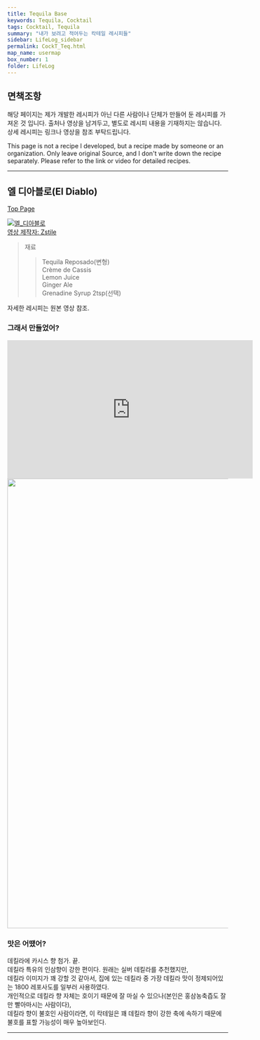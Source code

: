 ```yaml
---
title: Tequila Base
keywords: Tequila, Cocktail
tags: Cocktail, Tequila
summary: "내가 보려고 적어두는 칵테일 레시피들"
sidebar: LifeLog_sidebar
permalink: CockT_Teq.html
map_name: usermap
box_number: 1
folder: LifeLog
---
```


## 면책조항

해당 페이지는 제가 개발한 레시피가 아닌 다른 사람이나 단체가 만들어 둔 레시피를 가져온 것 입니다. 출처나 영상을 남겨두고, 별도로 레시피 내용을 기재하지는 않습니다. 상세 레시피는 링크나 영상을 참조 부탁드립니다.

This page is not a recipe I developed, but a recipe made by someone or an organization. Only leave original Source, and I don't write down the recipe separately. Please refer to the link or video for detailed recipes.

---

## 엘 디아블로(El Diablo)

[Top Page](#)  

[![엘_디아블로](http://img.youtube.com/vi/GQGoTIWor2E/0.jpg)](https://youtube.com/shorts/GQGoTIWor2E?si=i9tjxlAuI4JLO_3j)  
[영상 제작자: Zstile](https://www.youtube.com/@ZsTile)    

> 재료
> 
> > Tequila Reposado(변형)  
> > Crème de Cassis   
> > Lemon Juice  
> > Ginger Ale  
> > Grenadine Syrup 2tsp(선택)  

자세한 레시피는 원본 영상 참조.  

### 그래서 만들었어?

<iframe width="560" height="315" src="https://www.youtube.com/embed/S9mTOTw7VU0?si=y_jaFKZbjD2xAUv6" title="YouTube video player" frameborder="0" allow="accelerometer; autoplay; clipboard-write; encrypted-media; gyroscope; picture-in-picture; web-share" referrerpolicy="strict-origin-when-cross-origin" allowfullscreen></iframe>

<img src="https://1drv.ms/i/s!AgwWQWUMs3UEgUgcGxscNWmWEMPb?embed=1&height=1024" width="auto" height="1024" />   

### 맛은 어땠어?

데킬라에 카시스 향 첨가. 끝.   
데킬라 특유의 인삼향이 강한 편이다. 원래는 실버 데킬라를 추천했지만,  
데킬라 이미지가 꽤 강할 것 같아서, 집에 있는 데킬라 중 가장 데킬라 맛이 정제되어있는 1800 레포사도를 일부러 사용하였다.  
개인적으로 데킬라 향 자체는 호이기 때문에 잘 마실 수 있으나(본인은 홍삼농축즙도 잘만 빨아마시는 사람이다),  
데킬라 향이 불호인 사람이라면, 이 칵테일은 꽤 데킬라 향이 강한 축에 속하기 때문에 불호를 표할 가능성이 매우 높아보인다.  

---
